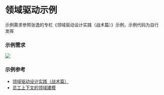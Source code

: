 # 领域驱动示例

示例需求参照张逸的专栏《领域驱动设计实践（战术篇）》示例，示例代码为自行发挥

### 示例需求

![](http://skblog.duiduiche.com/6618d15086ff9a0097353cc735d5e8c5.jpg)

### 示例参考

* [领域驱动设计实践（战术篇）](https://gitbook.cn/gitchat/column/5cbed2f6f00736695f3a8699)
* [员工上下文的领域建模](https://github.com/agiledon/eas-ddd)

